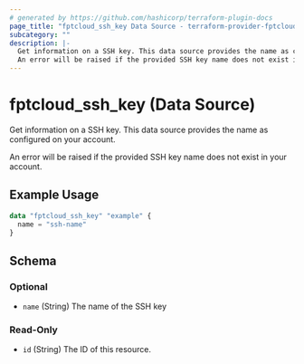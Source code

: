 ```yaml
---
# generated by https://github.com/hashicorp/terraform-plugin-docs
page_title: "fptcloud_ssh_key Data Source - terraform-provider-fptcloud"
subcategory: ""
description: |-
  Get information on a SSH key. This data source provides the name as configured on your account.
  An error will be raised if the provided SSH key name does not exist in your account.
---
```


# fptcloud_ssh_key (Data Source)

Get information on a SSH key. This data source provides the name as configured on your account.

An error will be raised if the provided SSH key name does not exist in your account.

## Example Usage

```terraform
data "fptcloud_ssh_key" "example" {
  name = "ssh-name"
}
```

<!-- schema generated by tfplugindocs -->
## Schema

### Optional

- `name` (String) The name of the SSH key

### Read-Only

- `id` (String) The ID of this resource.
